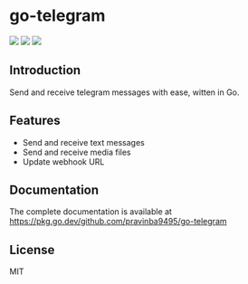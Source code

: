 # go-telegram
![](https://img.shields.io/github/license/pravinba9495/go-telegram) ![](https://goreportcard.com/badge/github.com/pravinba9495/go-telegram) ![](https://godoc.org/github.com/pravinba9495/go-telegram?status.svg)

## Introduction
Send and receive telegram messages with ease, witten in Go.

## Features
- Send and receive text messages
- Send and receive media files
- Update webhook URL

## Documentation
The complete documentation is available at https://pkg.go.dev/github.com/pravinba9495/go-telegram

## License
MIT